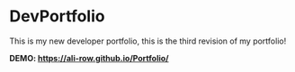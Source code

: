 # DevPortfolio
This is my new developer portfolio, this is the third revision of my portfolio!
          
**DEMO: https://ali-row.github.io/Portfolio/**
  
  
   
